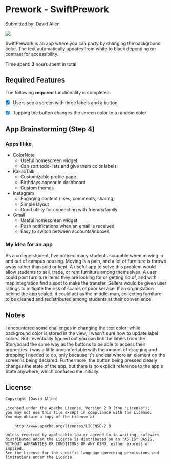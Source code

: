 # Prework - SwiftPrework

Submitted by: David Allen

<div>
    <a href="https://www.loom.com/share/87e2bc564a314b578f3163ccd3bd32b5">
    </a>
    <a href="https://www.loom.com/share/87e2bc564a314b578f3163ccd3bd32b5">
      <img style="max-width:300px;" src="https://cdn.loom.com/sessions/thumbnails/87e2bc564a314b578f3163ccd3bd32b5-with-play.gif">
    </a>
  </div>

SwiftPrework is an app where you can party by changing the background color.
The text automatically updates from white to black depending on contrast for accessibility.

Time spent: **3** hours spent in total

## Required Features

The following **required** functionality is completed:

- [x] Users see a screen with three labels and a button
- [x] Tapping the button changes the screen color to a random color


## App Brainstorming (Step 4)
### Apps I like
- ColorNote
  - Useful homescreen widget
  - Can sort todo-lists and give them color labels
- KakaoTalk
  - Customizable profile page
  - Birthdays appear in dashboard
  - Custom themes
- Instagram
  - Engaging content (likes, comments, sharing)
  - Simple layout
  - Good utility for connecting with friends/family
- Gmail
  - Useful homescreen widget
  - Push notifications when an email is received
  - Easy to switch between accounts/inboxes


### My idea for an app
As a college student, I’ve noticed many students scramble when moving in and out of campus housing. Moving is a pain, and a lot of furniture is thrown away rather than sold or kept. A useful app to solve this problem would allow students to sell, trade, or rent furniture among themselves. A user could post furniture items they are looking for or getting rid of, and with map integration find a spot to make the transfer. Sellers would be given user ratings to mitigate the risk of scams or poor service. If an organization behind the app scaled, it could act as the middle-man, collecting furniture to be cleaned and redistributed among students at their convenience.


## Notes

I encountered some challenges in changing the text color; while background color is stored in the view, I wasn't sure how to update label colors. But I eventually figured out you can link the labels from the Storyboard the same way as the buttons to be able to access their properties. I was a little uncomfortable with the amount of dragging and dropping I needed to do, only because it's unclear where an element on the screen is being declared. Furthermore, the button being pressed clearly changes the state of the app, but there is no explicit reference to the app's State anywhere, which confused me initially.

## License

    Copyright [David Allen]

    Licensed under the Apache License, Version 2.0 (the "License");
    you may not use this file except in compliance with the License.
    You may obtain a copy of the License at

        http://www.apache.org/licenses/LICENSE-2.0

    Unless required by applicable law or agreed to in writing, software
    distributed under the License is distributed on an "AS IS" BASIS,
    WITHOUT WARRANTIES OR CONDITIONS OF ANY KIND, either express or implied.
    See the License for the specific language governing permissions and
    limitations under the License.


